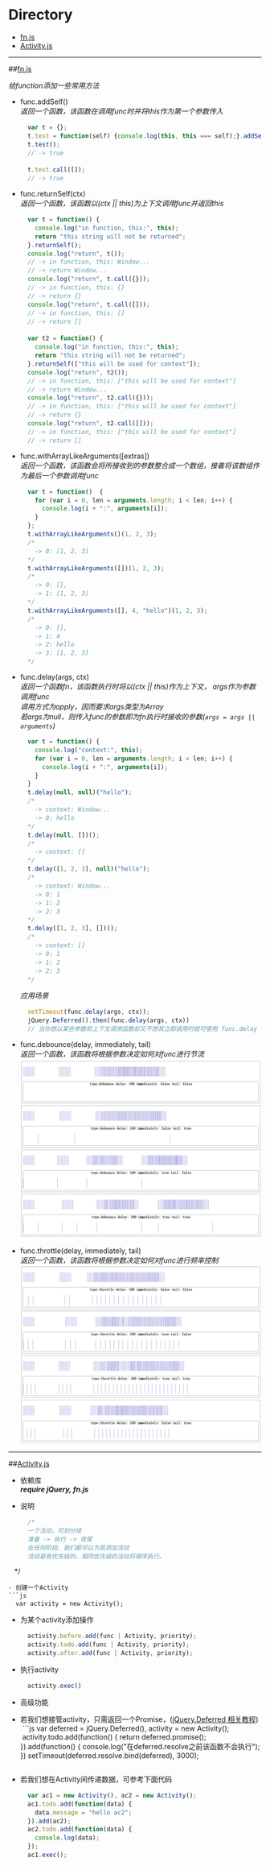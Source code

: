 # Directory
- [fn.js](#fnjs)
- [Activity.js](#activityjs)

---

##[fn.js](./fn.js)

*给function添加一些常用方法*

- func.addSelf()  
*返回一个函数，该函数在调用func时并将this作为第一个参数传入*  
  ```js
    var t = {};
    t.test = function(self) {console.log(this, this === self);}.addSelf();
    t.test();
    // -> true

    t.test.call([]);
    // -> true

  ```

- func.returnSelf(ctx)  
*返回一个函数，该函数以(ctx || this)为上下文调用func并返回this*  
  ```js
    var t = function() {
      console.log("in function, this:", this);
      return "this string will not be returned";
    }.returnSelf();
    console.log("return", t());
    // -> in function, this: Window...
    // -> return Window...
    console.log("return", t.call({}));
    // -> in function, this: {}
    // -> return {}
    console.log("return", t.call([]));
    // -> in function, this: []
    // -> return []

    var t2 = function() {
      console.log("in function, this:", this);
      return "this string will not be returned";
    }.returnSelf(["this will be used for context"]);
    console.log("return", t2());
    // -> in function, this: ["this will be used for context"]
    // -> return Window...
    console.log("return", t2.call({}));
    // -> in function, this: ["this will be used for context"]
    // -> return {}
    console.log("return", t2.call([]));
    // -> in function, this: ["this will be used for context"]
    // -> return []
  ```

- func.withArrayLikeArguments([extras])  
*返回一个函数，该函数会将所接收到的参数整合成一个数组，接着将该数组作为最后一个参数调用func*  
  ```js
    var t = function()  {
      for (var i = 0, len = arguments.length; i < len; i++) {
        console.log(i + ":", arguments[i]);
      }
    };
    t.withArrayLikeArguments()(1, 2, 3);
    /*
      -> 0: [1, 2, 3]
    */
    t.withArrayLikeArguments([])(1, 2, 3);
    /*
      -> 0: [],
      -> 1: [1, 2, 3]
    */
    t.withArrayLikeArguments([], 4, "hello")(1, 2, 3);
    /*
      -> 0: [],
      -> 1: 4
      -> 2: hello
      -> 3: [1, 2, 3]
    */
  ```

- func.delay(args, ctx)  
*返回一个函数fn，该函数执行时将以(ctx || this)作为上下文， args作为参数调用func  
调用方式为apply，因而要求args类型为Array  
若args为null，则传入func的参数即为fn执行时接收的参数(`args = args || arguments`)*  
  ```js
    var t = function() {
      console.log("context:", this);
      for (var i = 0, len = arguments.length; i < len; i++) {
        console.log(i + ":", arguments[i]);
      }
    }
    t.delay(null, null)("hello");
    /*
      -> context: Window...
      -> 0: hello
    */
    t.delay(null, [])();
    /*
      -> context: []
    */
    t.delay([1, 2, 3], null)("hello");
    /*
      -> context: Window...
      -> 0: 1
      -> 1: 2
      -> 2: 3
    */
    t.delay([1, 2, 3], [])();
    /*
      -> context: []
      -> 0: 1
      -> 1: 2
      -> 2: 3
    */
  ```  
  *应用场景*  
  ```js
    setTimeout(func.delay(args, ctx));
    jQuery.Deferred().then(func.delay(args, ctx))
    // 当你想以某些参数和上下文调用函数却又不想其立即调用时就可使用 func.delay
  ```

- func.debounce(delay, immediately, tail)  
*返回一个函数，该函数将根据参数决定如何对func进行节流*  
  ![debounce](./debounce.png)

- func.throttle(delay, immediately, tail)  
*返回一个函数，该函数将根据参数决定如何对func进行频率控制*  
  ![throttle](./throttle.png)

---

##[Activity.js](./Activity.js)  

- 依赖库  
  ***require jQuery, fn.js***
  
- 说明  
  ```js
    /*
    一个活动，可划分成
    准备 -> 执行 -> 收尾
    在任何阶段，我们都可以为其添加活动
    活动是有优先级的，相同优先级的活动将顺序执行。
    */
  ```
- 创建一个Activity  
  ```js
    var activity = new Activity();
  ```
  
- 为某个activity添加操作  
  ```js
    activity.before.add(func | Activity, priority);
    activity.todo.add(func | Activity, priority);
    activity.after.add(func | Activity, priority);
  ```
  
- 执行activity  
  ```js
    activity.exec()
  ```

- 高级功能
- 若我们想接管activity，只需返回一个Promise，([jQuery.Deferred 相关教程](http://api.jquery.com/category/deferred-object/))  
  ```js
    var deferred = jQuery.Deferred(), activity = new Activity();
    activity.todo.add(function() {
      return deferred.promise();
    }).add(function() {
      console.log("在deferred.resolve之前该函数不会执行");
    })
    setTimeout(deferred.resolve.bind(deferred), 3000);
  ```
- 若我们想在Activity间传递数据，可参考下面代码  
  ```js
    var ac1 = new Activity(), ac2 = new Activity();
    ac1.todo.add(function(data) {
      data.message = "hello ac2";
    }).add(ac2);
    ac2.todo.add(function(data) {
      console.log(data);
    });
    ac1.exec();
  ```
